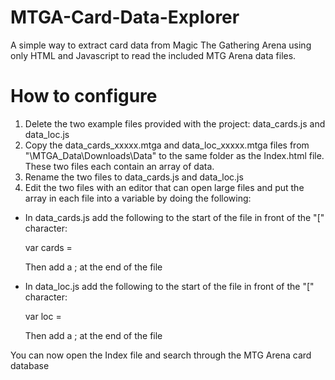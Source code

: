 # MTGA-Card-Data-Explorer
A simple way to extract card data from Magic The Gathering Arena using only HTML and Javascript to read the included MTG Arena data files.

# How to configure

1. Delete the two example files provided with the project: data_cards.js and data_loc.js
2. Copy the data_cards_xxxxx.mtga and data_loc_xxxxx.mtga files from "\MTGA_Data\Downloads\Data" to the same folder as the Index.html file. These two files each contain an array of data.
3. Rename the two files to data_cards.js and data_loc.js
4. Edit the two files with an editor that can open large files and put the array in each file into a variable by doing the following:

- In data_cards.js add the following to the start of the file in front of the "[" character:

    var cards =
  
  Then add a ; at the end of the file
- In data_loc.js add the following to the start of the file in front of the "[" character:

    var loc =
  
  Then add a ; at the end of the file

You can now open the Index file and search through the MTG Arena card database
